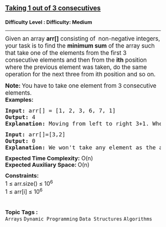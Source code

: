 <h2><a href="https://www.geeksforgeeks.org/problems/taking-1-out-of-3-consecutives4606/1?page=1&difficulty=Medium&status=unsolved,attempted&sortBy=accuracy">Taking 1 out of 3 consecutives</a></h2><h3>Difficulty Level : Difficulty: Medium</h3><hr><div class="problems_problem_content__Xm_eO"><p><span style="font-size: 14pt;">Given an array <strong>arr[]</strong> consisting of <strong>&nbsp;</strong>non-negative integers, your task is to find the <strong>minimum sum</strong> of the array such that take one of the elements from the first 3 consecutive elements and then from the <strong>ith</strong> position where the previous element was taken, do the same operation for the next three from ith position and so on.<br></span></p>
<p><span style="font-size: 14pt;"><strong>Note: </strong>You have to take one element from 3 consecutive elements.</span><br><span style="font-size: 18px;"><strong>Examples:</strong></span></p>
<pre><span style="font-size: 18px;"><strong>Input: </strong>arr[] = [1, 2, 3, 6, 7, 1]
<strong>Output: </strong>4
<strong>Explanation: </strong>Moving from left to right 3+1. When 3 is added next 3 consecutive elements be 6, 7 and 1, from which we take 1. Which covers all subarray of lenght 3 (3+1=4).</span></pre>
<pre><span style="font-size: 18px;"><strong>Input: </strong>arr[]=[3,2]
<strong>Output: </strong>0
<strong>Explanation: </strong>We won't take any element as the array length is less than 3.</span>
</pre>
<p><span style="font-size: 18px;"><strong>Expected Time Complexity:</strong> O(n)<br><strong>Expected Auxiliary Space: </strong>O(n)</span></p>
<p><span style="font-size: 18px;"><strong>Constraints:</strong><br>1 ≤ arr.size() ≤ 10<sup>6</sup><br>1 ≤ arr[i] ≤ 10<sup>6</sup></span></p></div><br><p><span style=font-size:18px><strong>Topic Tags : </strong><br><code>Arrays</code>&nbsp;<code>Dynamic Programming</code>&nbsp;<code>Data Structures</code>&nbsp;<code>Algorithms</code>&nbsp;